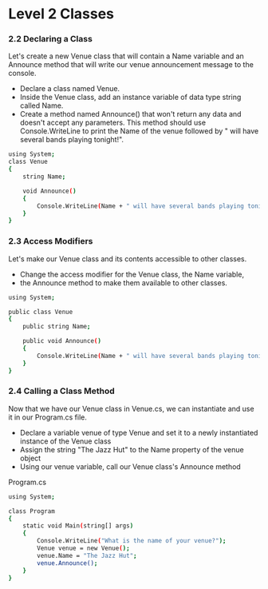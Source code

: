 # Level 2 Classes

### 2.2 Declaring a Class
Let's create a new Venue class that will contain a Name variable and an Announce method that will write our venue announcement message to the console.

- Declare a class named Venue.
- Inside the Venue class, add an instance variable of data type string called Name.
- Create a method named Announce() that won't return any data and doesn't accept any parameters. This method should use Console.WriteLine to print the Name of the venue followed by " will have several bands playing tonight!".

```sh
using System;
class Venue
{
    string Name;

    void Announce()
    {
        Console.WriteLine(Name + " will have several bands playing tonight!");
    }
}
```


### 2.3 Access Modifiers
Let's make our Venue class and its contents accessible to other classes.
- Change the access modifier for the Venue class, the Name variable, 
- the Announce method to make them available to other classes.
```sh
using System;

public class Venue
{
    public string Name;

    public void Announce()
    {
        Console.WriteLine(Name + " will have several bands playing tonight!");
    }
}
```

### 2.4 Calling a Class Method

Now that we have our Venue class in Venue.cs, we can instantiate and use it in our Program.cs file.

- Declare a variable venue of type Venue and set it to a newly instantiated instance of the Venue class
- Assign the string "The Jazz Hut" to the Name property of the venue object
- Using our venue variable, call our Venue class's Announce method

Program.cs
```sh
using System;

class Program
{
    static void Main(string[] args)
    {
        Console.WriteLine("What is the name of your venue?");
        Venue venue = new Venue();
        venue.Name = "The Jazz Hut";
        venue.Announce();
    }
}
```
